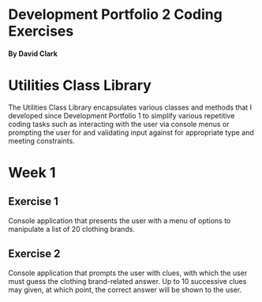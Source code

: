 # Development Portfolio 2 Coding Exercises

#### By David Clark

# Utilities Class Library

The Utilities Class Library encapsulates various classes and methods that I developed since Development Portfolio 1 to simplify various repetitive coding tasks such as interacting with the user via console menus or prompting the user for and validating input against for appropriate type and meeting constraints.

# Week 1

## Exercise 1

Console application that presents the user with a menu of options to manipulate a list of 20 clothing brands.

## Exercise 2

Console application that prompts the user with clues, with which the user must guess the clothing brand-related answer.  Up to 10 successive clues may given, at which point, the correct answer will be shown to the user.